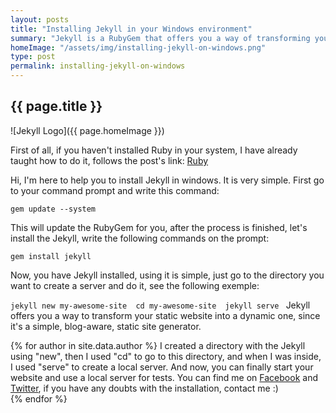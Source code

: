 ```yaml
---
layout: posts
title: "Installing Jekyll in your Windows environment"
summary: "Jekyll is a RubyGem that offers you a way of transforming your HTML/CSS into a static website. This post is about how to install and use Jekyll, let's move on."
homeImage: "/assets/img/installing-jekyll-on-windows.png"
type: post
permalink: installing-jekyll-on-windows
---
```


<h2 class="post__text-title">{{ page.title }}</h2>

![Jekyll Logo]({{ page.homeImage }})

First of all, if you haven't installed Ruby in your system, I have already taught how to do it, follows the post's link: <a href="/installing-ruby-on-windows">Ruby</a>

Hi, I'm here to help you to install Jekyll in windows. It is very simple. First go to your command prompt and write this command: 

`
gem update --system
`

This will update the RubyGem for you, after the process is finished, let's install the Jekyll, write the following commands on the prompt:

`
gem install jekyll
`

Now, you have Jekyll installed, using it is simple, just go to the directory you want to create a server and do it, see the following exemple: 

`
jekyll new my-awesome-site 
cd my-awesome-site 
jekyll serve 
`
Jekyll offers you a way to transform your static website into a dynamic one, since it's a simple, blog-aware, static site generator.

{% for author in site.data.author %}
I created a directory with the Jekyll using "new", then I used "cd" to go to this directory, and when I was inside, I used "serve" to create a local server.
And now, you can finally start your website and use a local server for tests. You can find me on <a href="{{ author.social.facebook }}" target="_blank">Facebook</a> and <a href="{{ author.social.twitter }}" target="_blank">Twitter</a>, if you have any doubts with the installation, contact me :)  
{% endfor %}
